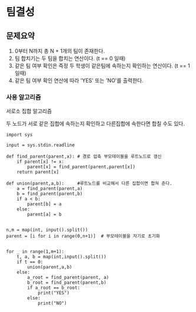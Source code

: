 # 팀결성

## 문제요약
1. 0부터 N까지 총 N + 1개의 팀이 존재한다.
2. 팀 합치기는 두 팀을 합치는 연산이다. (t == 0 일때)
3. 같은 팀 여부 확인은 즉정 두 학생이 같은팀에 속하는지 확인하는 연산이다. (t == 1 일때)
4. 같은 팀 여부 확인 연산에 따라 'YES' 또는 'NO'를 출력한다.


### 사용 알고리즘
서로소 집합 알고리즘  

두 노드가 서로 같은 집합에 속하는지 확인하고 다른집합에 속한다면 합칠 수도 있다.  

```
import sys

input = sys.stdin.readline

def find_parent(parent,x): # 경로 압축 부모테이블을 루트노드로 갱신
    if parent[x] != x:
        parent[x] = find_parent(parent,parent[x])
    return parent[x]

def union(parent,a,b):     #루트노드를 비교해서 다른 집합이면 합쳐 준다.
    a = find_parent(parent,a)
    b = find_parent(parent,b)
    if a < b:
        parent[b] = a
    else:
        parent[a] = b


n,m = map(int, input().split())
parent = [i for i in range(0,n+1)]  # 부모테이블을 자기로 초기화


for _ in range(1,m+1):
    t, a, b = map(int,input().split())
    if t == 0:
        union(parent,a,b)
    else:
        a_root = find_parent(parent, a)
        b_root = find_parent(parent,b)
        if a_root == b_root:
            print("YES")
        else:
            print("NO")
```